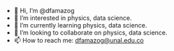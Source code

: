 - 👋 Hi, I’m @dfamazog
- 👀 I’m interested in physics, data science.
- 🌱 I’m currently learning physics, data science.
- 💞️ I’m looking to collaborate on physics, data science.
- 📫 How to reach me: dfamazog@unal.edu.co

<!---
dfamazog/dfamazog is a ✨ special ✨ repository because its `README.md` (this file) appears on your GitHub profile.
You can click the Preview link to take a look at your changes.
--->
